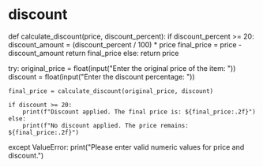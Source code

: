 # discount
def calculate_discount(price, discount_percent):
    if discount_percent >= 20:
        discount_amount = (discount_percent / 100) * price
        final_price = price - discount_amount
        return final_price
    else:
        return price

try:
    original_price = float(input("Enter the original price of the item: "))
    discount = float(input("Enter the discount percentage: "))

    final_price = calculate_discount(original_price, discount)

    if discount >= 20:
        print(f"Discount applied. The final price is: ${final_price:.2f}")
    else:
        print(f"No discount applied. The price remains: ${final_price:.2f}")

except ValueError:
    print("Please enter valid numeric values for price and discount.")
